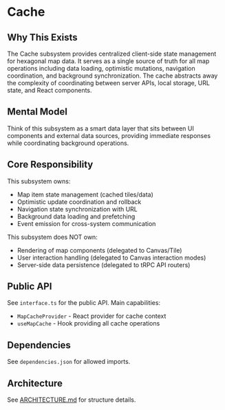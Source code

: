 # Cache

## Why This Exists
The Cache subsystem provides centralized client-side state management for hexagonal map data. It serves as a single source of truth for all map operations including data loading, optimistic mutations, navigation coordination, and background synchronization. The cache abstracts away the complexity of coordinating between server APIs, local storage, URL state, and React components.

## Mental Model
Think of this subsystem as a smart data layer that sits between UI components and external data sources, providing immediate responses while coordinating background operations.

## Core Responsibility
This subsystem owns:
- Map item state management (cached tiles/data)
- Optimistic update coordination and rollback
- Navigation state synchronization with URL
- Background data loading and prefetching
- Event emission for cross-system communication

This subsystem does NOT own:
- Rendering of map components (delegated to Canvas/Tile)
- User interaction handling (delegated to Canvas interaction modes)
- Server-side data persistence (delegated to tRPC API routers)

## Public API
See `interface.ts` for the public API. Main capabilities:
- `MapCacheProvider` - React provider for cache context
- `useMapCache` - Hook providing all cache operations

## Dependencies
See `dependencies.json` for allowed imports.

## Architecture
See [ARCHITECTURE.md](./ARCHITECTURE.md) for structure details.

